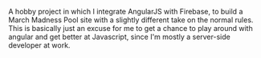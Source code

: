 A hobby project in which I integrate AngularJS with Firebase, to build a March Madness Pool site with a slightly different take on the normal rules. This is basically just an excuse for me to get a chance to play around with angular and get better at Javascript, since I'm mostly a server-side developer at work.
